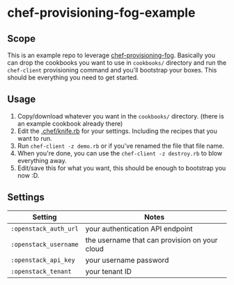 # chef-provisioning-fog-example

## Scope

This is an example repo to leverage [chef-provisioning-fog](https://github.com/chef/chef-provisioning-fog/). Basically you can drop the cookbooks you want to use in `cookbooks/` directory and run the `chef-client` provisioning command and you'll bootstrap your boxes. This should be everything you need to get started.

## Usage

1. Copy/download whatever you want in the `cookbooks/` directory. (there is an example cookbook already there)
1. Edit the [.chef/knife.rb](.chef/knife.rb) for your settings. Including the recipes that you want to run.
1. Run `chef-client -z demo.rb` or if you've renamed the file that file name.
1. When you're done, you can use the `chef-client -z destroy.rb` to blow everything away.
1. Edit/save this for what you want, this should be enough to bootstrap you now :D.

## Settings

| Setting        | Notes           |
| ------------- |------------- |
| `:openstack_auth_url` | your authentication API endpoint |
| `:openstack_username` | the username that can provision on your cloud |
| `:openstack_api_key`  | your username password |
| `:openstack_tenant`   | your tenant ID |
